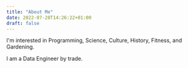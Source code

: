 ```yaml
---
title: "About Me"
date: 2022-07-28T14:26:22+01:00
draft: false
---
```


I'm interested in Programming, Science, Culture, History, Fitness, and Gardening.

I am a Data Engineer by trade.
